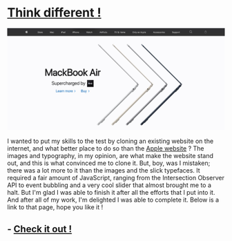 # [Think different !](https://www.apple.com/)

![Apple website mobile view](./img/Apple%20official%20website%20.jpg)

I wanted to put my skills to the test by cloning an existing website on the internet, and what better place to do so than the [Apple website](https://www.apple.com/) ? The images and typography, in my opinion, are what make the website stand out, and this is what convinced me to clone it. But, boy, was I mistaken; there was a lot more to it than the images and the slick typefaces. It required a fair amount of JavaScript, ranging from the Intersection Observer API to event bubbling and a very cool slider that almost brought me to a halt. But I'm glad I was able to finish it after all the efforts that I put into it. And after all of my work, I'm delighted I was able to complete it. Below is a link to that page, hope you like it !

## - [Check it out !](https://apple-dot-com-website-clone.netlify.app/)
